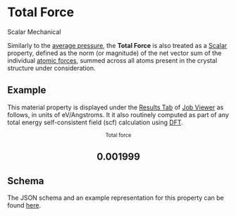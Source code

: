 # Total Force

<span class="btn badge b-success border-50">Scalar</span> <span class="btn badge b-info border-50">Mechanical</span>

Similarly to the [average pressure](pressure.md), the **Total Force** is also treated as a [Scalar](../../properties/classification/general.md) property, defined as the norm (or magnitude) of the net vector sum of the individual [atomic forces](../structural/basis.md), summed across all atoms present in the crystal structure under consideration.

## Example

This material property is displayed under the [Results Tab](../../jobs/ui/results-tab.md) of [Job Viewer](../../jobs/ui/viewer.md) as follows, in units of eV/Angstroms. It it also routinely computed as part of any total energy self-consistent field (scf) calculation using [DFT](../../models/dft/overview.md).

<div class="clearfix">
    <center>
        <div class="chart"><i class="zmdi zmdi-arrows zmdi-hc-3x"></i></div>
        <div class="count">
        	<small>Total force</small>
            <h2>0.001999</h2>
        </div>
     </center>
</div>

## Schema 

The JSON schema and an example representation for this property can be found [here](../../properties/data/list.md#total-force).
